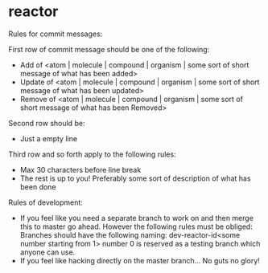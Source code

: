 # reactor
Rules for commit messages:

First row of commit message should be one of the following:
 * Add of <atom | molecule | compound | organism | some sort of short message of what has been added>
 * Update of <atom | molecule | compound | organism | some sort of short message of what has been updated>
 * Remove of <atom | molecule | compound | organism | some sort of short message of what has been Removed>

Second row should be:
 * Just a empty line

Third row and so forth apply to the following rules:
 * Max 30 characters before line break
 * The rest is up to you! Preferably some sort of description of what has been done
 
 Rules of development:
 
 * If you feel like you need a separate branch to work on and then merge this to master go ahead. However the following rules must be obliged: Branches should have the following naming: dev-reactor-id<some number starting from 1> number 0 is reserved as a testing branch which anyone can use.
 * If you feel like hacking directly on the master branch... No guts no glory!
